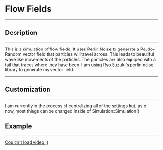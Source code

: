 # Flow Fields
---
## Desription
---

This is a simulation of flow fields. It uses [Perlin Noise](https://en.wikipedia.org/wiki/Perlin_noise) to generate a Psudo-Random vector field that particles will travel across. This leads to beautiful wave like movements of the particles. The particles are also equiped with a tail that traces where they have been. I am using Ryo Suzuki's perlin noise library to generate my vector field.

---
## Customization
---

I am currently in the process of centralizing all of the settings but, as of now, most things can be changed inside of Simulation::Simulation()

## Example
---
[Couldn't load video ;(](https://github.com/guth0/Flow-Fields/blob/optimization/Demos/Flow_Field_Demo.gif)


